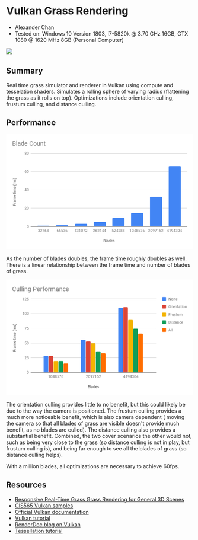Vulkan Grass Rendering
======================

* Alexander Chan
* Tested on: Windows 10 Version 1803, i7-5820k @ 3.70 GHz 16GB, GTX 1080 @ 1620 MHz 8GB (Personal Computer)

![](img/record.gif)

## Summary
Real time grass simulator and renderer in Vulkan using compute and tesselation shaders. Simulates a
rolling sphere of varying radius (flattening the grass as it rolls on top). Optimizations include
orientation culling, frustum culling, and distance culling.

## Performance
![](img/blade-chart.png)

As the number of blades doubles, the frame time roughly doubles as well. There is a linear relationship
between the frame time and number of blades of grass.

![](img/cull-chart.png)

The orientation culling provides little to no benefit, but this could likely be due to the way the camera
is positioned. The frustum culling provides a much more noticeable benefit, which is also camera dependent (
moving the camera so that all blades of grass are visible doesn't provide much benefit, as no blades are culled).
The distance culling also provides a substantial benefit. Combined, the two cover scenarios the other would not,
such as being very close to the grass (so distance culling is not in play, but frustum culling is), and being far enough
to see all the blades of grass (so distance culling helps).

With a million blades, all optimizations are necessary to achieve 60fps.

## Resources
* [Responsive Real-Time Grass Grass Rendering for General 3D Scenes](https://www.cg.tuwien.ac.at/research/publications/2017/JAHRMANN-2017-RRTG/JAHRMANN-2017-RRTG-draft.pdf)
* [CIS565 Vulkan samples](https://github.com/CIS565-Fall-2018/Vulkan-Samples)
* [Official Vulkan documentation](https://www.khronos.org/registry/vulkan/)
* [Vulkan tutorial](https://vulkan-tutorial.com/)
* [RenderDoc blog on Vulkan](https://renderdoc.org/vulkan-in-30-minutes.html)
* [Tessellation tutorial](http://in2gpu.com/2014/07/12/tessellation-tutorial-opengl-4-3/)